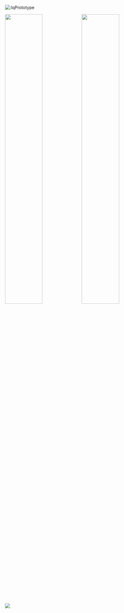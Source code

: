 
<!--
**lqPrototype/lqPrototype** is a ✨ _special_ ✨ repository because its `README.md` (this file) appears on your GitHub profile.

Here are some ideas to get you started:

- 🔭 I’m currently working on ...
- 🌱 I’m currently learning ...
- 👯 I’m looking to collaborate on ...
- 🤔 I’m looking for help with ...
- 💬 Ask me about ...
- 📫 How to reach me: ...
- 😄 Pronouns: ...
- ⚡ Fun fact: ...
-->

![:lqPrototype](https://count.getloli.com/get/@:lqPrototype)

<p align="left">
  <img width="49.5%" src="https://github-readme-stats.vercel.app/api?username=lqPrototype&show_icons=true&theme=buefy&include_all_commits=true&hide_border=true" />
  <img width="49.5%" src="https://github-readme-streak-stats.herokuapp.com/?user=lqPrototype&theme=buefy&hide_border=true" />
</p>

<img align="center" src="https://activity-graph.herokuapp.com/graph?username=lqPrototype&theme=dracula&color=B994E6&bg_color=transparent" />
